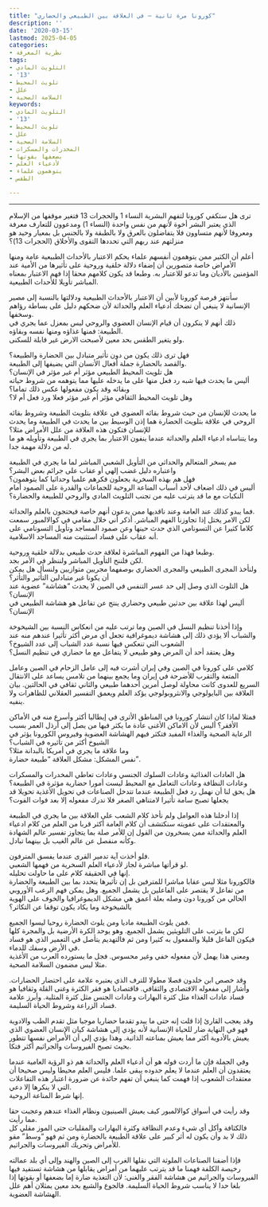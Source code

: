 ```yaml
---
title: "كورونا مرة ثانية – في العلاقة بين الطبيعي والحضاري"
description: ''
date: '2020-03-15'
lastmod: 2025-04-05
categories:
- نظرية المعرفة
tags:
- التلويث المادي
- '13'
- تلويث المحيط
- علل
- السلامة الصحية
keywords:
- التلويث المادي
- '13'
- تلويث المحيط
- علل
- السلامة الصحية
- المخدرات والمسكرات
- بضعفها بقوتها
- لأدعياء العلم
- يتوهمون علماء
- الطقس

---
```

****

ترى هل ستكفي كورونا لتفهم البشرية النساء 1 والحجرات 13 فتغير موقفها من الإسلام الذي يعتبر البشر أخوة لأنهم من نفس واحدة (النساء 1) ومدعوون للتعارف معرفة ومعروفا لأنهم متساوون فلا يتفاضلون بالعرق ولا بالطبقة ولا بالجنس بل بمعيار وحيد هو منزلتهم عند ربهم التي تحددها التقوى والأخلاق (الحجرات 13)؟

أعلم أن الكثير ممن يتوهمون أنفسهم علماء يحكم الاعتبار بالأحداث الطبيعية عامة ومنها الأمراض خاصة متصورين أن إضفاء دلالة خلقية وروحية على تأثيرها من الأمية عند المؤمنين بالأديان وما تدعو للاعتبار به. وطبعا قد يكون كلامهم محقا إذا فهم الاعتبار بمعناه المباشر تأويلا للأحداث الطبيعية.

سأنتهز فرصة كورونا لأبين أن الاعتبار بالأحداث الطبيعية ودلالتها بالنسبة إلى مصير الإنسانية لا ينبغي أن تضحك أدعياء العلم والحداثة لأن ضحكهم دليل على بساطة رؤاهم وسخفها.  
ذلك أنهم لا ينكرون أن قيام الإنسان العضوي والروحي ليس بمعزل عما يجري في الطبيعة: فمنها غذاؤه ومنها نفسه وبقاؤه.  
ولو يتغير الطقس بحد معين لأصبحت الارض غير قابلة للسكنى.

فهل ترى ذلك يكون من دون تأثير متبادل بين الحضارة والطبيعة؟  
والقصد بالحضارة جملة أفعال الأنسان التي يضيفها إلى الطبيعة.  
هل تلويث المحيط الطبيعي مؤثر أم غير مؤثر في الإنسان؟  
أليس ما يحدث فيها شبه رد فعل منها على ما يدخله عليها مما يتوهمه من شروط حياته وبقائه وقد يكون مفعولها عكس ذلك تماما؟  
وهل تلويث المحيط الثقافي مؤثر أم غير مؤثر فعلا ورد فعل أم لا؟

ما يحدث للإنسان من حيث شروط بقائه العضوي في علاقة بتلويث الطبيعة وشروط بقائه الروحي في علاقة بتلويث الحضارة هما إذن الوسيط بين ما يحدث في الطبيعة وما يحدث للإنسان فتكون هذه العلاقة من علل الأمراض مثلا؟  
وما يتناساه ادعياء العلم والحداثة عندما ينفون الاعتبار بما يجري في الطبيعة وتأويله هو ما له من دلالة مهمة جدا.

مم يسخر المتعالم والحداثي من التأويل الشعبي المباشر لما ما يجري في الطبيعة واعتباره دليل غضب إلهي أو عقاب على جرائم بعض البشر؟  
فهل هم بهذه السخرية يجعلون فكرهم علميا وحداثيا كما يتوهمون؟  
أليس في ذلك اضعاف لأحد أسباب المناعة الروحية للجماعات والقدرة على الصمود أمام النكبات مع ما قد يترتب عليه من تجنب التلويث المادي والروحي للطبيعة والحضارة؟

فما يبدو كذلك عند العامة وعند ناقديها ممن يدعون أنهم خاصة فيحتجون بالعلم والحداثة.  
لكن الامر يختل إذا تجاوزنا الفهم المباشر. أذكر أني خلال مقامي في كوالالمبور سمعت كلاما كثيرا عن التسونامي الذي حدث حينها وعن صمود المساجد وتأويل التسونامي على أنه عقاب على فساد استثنيت منه المساجد الاسلامية.

وطبعا فهذا من الفهوم المباشرة لعلاقة حدث طبيعي بدلالة خلقية وروحية.  
لكن فلننح التأويل المباشر ولننظر في الأمر بجد.  
ولنأخذ المجرى الطبيعي والمجرى الحضاري بوصفهما مجريين متوازيين ولنسأل هل يمكن أن يكونا غير متبادلين التأثير والتأثر؟  
هل التلوث الذي وصل إلى حد عسر التنفس في الصين لا يحدث “هشاشة” عضوية عند الإنسان؟  
أليس لهذا علاقة بين حدثين طبيعي وحضاري ينتج عن تفاعل هو هشاشة الطبيعي في الإنسان؟

وإذا أخذنا تنظيم النسل في الصين وما ترتب عليه من انعكاس النسبة بين الشيخوخة والشباب ألا يؤدي ذلك إلى هشاشة ديموغرافية تجعل أي مرض أكثر تأثيرا عندهم منه عند الشعوب التي تنعكس فيها نسبة عدد الشباب إلى عدد الشيوخ؟  
وهل يعتقد أحد أن المرض وهو طبيعي لا يتفاعل مع ما حضاري في تنظيم النسل؟

كلامي على كورونا في الصين وفي إيران أشرت فيه إلى عامل الزحام في الصين وعامل المتعة والتقرب للأضرحة في إيران وما يجمع بينهما من تلامس يساعد على الانتقال السريع للعدوى كانت محاولة لوصل أمرين أحدهما طبيعي والثاني ثقافي في الحالتين. بيان العلاقة بين البايولوجي والانثروبولوجي يؤكد العلم ويعمق التفسير العقلاني للظاهرات ولا ينفيه.

فمثلا لماذا كان انتشار كورونا في المناطق الأثرى في إيطاليا أكثر وأسرع منه في الأماكن الأفقر؟ أليس لأن الاماكن الأغنى عادة ما يكثر فيها من يصل إلى أرذل العمر بسبب الرعاية الصحية والغذاء المفيد فتكثر فيهم الهشاشة العضوية وفيروس الكورونا يؤثر في الشيوخ أكثر من تأثيره في الشباب؟  
وما علاقة ما يجري في أمريكا بالبدانة مثلا؟  
نفس المشكل: مشكل العلاقة “طبيعة حضارة”.

هل العادات الغذائية وعادات السلوك الجنسي وعادات تعاطي المخدرات والمسكرات وعادات النظافة وعادات التعامل مع المحيط ليست أمورا حضارية مؤثرة في الطبيعة؟  
هل يحق لنا أن نهمل رد فعل الطبيعة عندما تتدخل الصناعات في تحويل الأغذية تحويلا قد يجعلها تصبح سامة تأثيرا لامتناهي الصغر فلا ندرك مفعوله إلا بعد فوات الفوت؟

إذا أدخلنا هذه العوامل ولم نأخذ كلام الشعب على العلاقة بين ما يجري في الطبيعة والمعتقدات على عفويته سنكتشف أن كلام العامة أكثر قربا من العلم من كلام ادعياء العلم والحداثة ممن يسخرون من القول إن للأمر صلة بما يتجاوز تفسير عالم الشهادة وكأنه منفصل عن عالم الغيب بل بينهما تبادل.

فلو أخذت آية تدمير القرى عندما يفسق المترفون.  
لو قرأتها مباشرة لجاز لأدعياء العلم السخرية من فهمها الشعبي.  
إنها في الحقيقة كلام على ما حاولت تحليله.  
فالكورونا مثلا ليس عقابا مباشرا للمترفين بل إن تأثيرها يتحدد بما بين الطبيعة والحضارة من تفاعل لا يقتصر على الفاعلين بل يشمل الجميع. وهل يمكن فهم الرعب الأوروبي الحالي من كورونا دون وصله بعلة أعمق هي مشكل الديموغرافيا والخوف على الهوية بالشيخوخة وما يكاد يكون توقفا عن التكاثر؟

فمن يلوث الطبيعة ماديا ومن يلوث الحضارة روحيا ليسوا الجميع.  
لكن ما يترتب على التلويثين يشمل الجميع. وهو يوحد الكرة الأرضية بل والمجرة كلها فيكون الفاعل قليلا والمفعول به كثيرا ومن ثم فالتهديم يتأصل في التعمير الذي هو فساد في الأرض وسفك للدماء.  
ومعنى هذا يهمل لأن مفعوله خفي وغير محسوس. فجل ما يستورده العرب من الأغذية مثلا ليس مضمون السلامة الصحية.

وقد خصص ابن خلدون فصلا مطولا للترف الذي يعتبره علامة على احتضار الحضارات. وأشار إلى مفعوله الاقتصادي والثقافي. فاقتصاديا هو فقر الكثرة وغنى القلة وثقافيا هو فساد عادات الغذاء مثل كثرة البهارات وعادات الجنس مثل كثرة المثلية. وأبرز علامة فساد الزراعة وشروط الحياة السليمة.

وقد يعجب القارئ إذا قلت إنه حتى ما يبدو تقدما حضاريا موجبا مثل تقدم الطب والادوية فهو في النهاية ضار للحياة الإنسانية لأنه يؤدي إلى هشاشة كيان الإنسان العضوي الذي يعيش بالأدوية أكثر مما يعيش بمناعته الذاتية. وهذا يؤدي إلى أن الأمراض نفسها تتطور بحيث تصبح الفيروسات والجراثيم أكثر فتكا.

وفي الجملة فإن ما أردت قوله هو أن أدعياء العلم والحداثة هم ذو الرؤية العامية عندما يعتقدون أن العلم عندما لا يعلم حدوده يبقى علما. فليس العلم محيطا وليس صحيحا أن معتقدات الشعوب إذا فهمت كما ينبغي أن تفهم حائدة عن ضرورة اعتبار هذه التفاعلات التي لا ينكرها إلا دعي.  
إنها شرط المناعة الروحية.

وقد رأيت في أسواق كوالالمبور كيف يعيش الصينيون ونظام الغذاء عندهم وعجبت حقا مما رأيت.  
فالكثافة وأكل أي شيء وعدم النظافة وكثرة البهارات والمقليات حتى الموز مقلي كل ذلك لا بد وأن يكون له أثر كبير على علاقة الطبيعة بالحضارة ومن ثم فهو “وسط” مقو للأمراض وتحريك الفيروسات والجراثيم.

فإذا أضفنا الصناعات الملوثة التي نقلها الغرب إلى الصين والهند وإلى أي بلد عمالته رخيصة الكلفة فهمنا ما قد يترتب عليهما من أمراض يقابلها من هشاشة تستفيد فيها الفيروسات والجراثيم من هشاشة الفقر والغنى: لأن التغذية ضارة إما بضعفها أو بقوتها إذا بلغا حدا لا يناسب شروط الحياة السليمة. فالجوع والشبع بحد معين يمثلان أهم علل الهشاشة العضوية.

###
